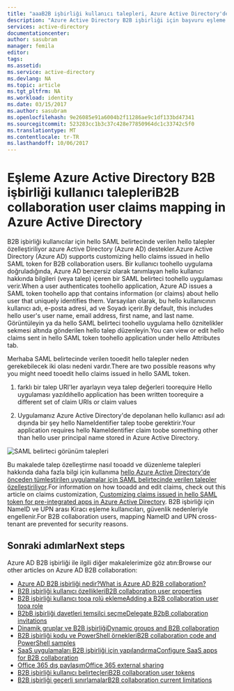```yaml
---
title: "aaaB2B işbirliği kullanıcı talepleri, Azure Active Directory'de eşleme | Microsoft Docs"
description: "Azure Active Directory B2B işbirliği için başvuru eşleme talepleri"
services: active-directory
documentationcenter: 
author: sasubram
manager: femila
editor: 
tags: 
ms.assetid: 
ms.service: active-directory
ms.devlang: NA
ms.topic: article
ms.tgt_pltfrm: NA
ms.workload: identity
ms.date: 03/15/2017
ms.author: sasubram
ms.openlocfilehash: 9e26085e91a6004b2f11286ae9c1df133bd47341
ms.sourcegitcommit: 523283cc1b3c37c428e77850964dc1c33742c5f0
ms.translationtype: MT
ms.contentlocale: tr-TR
ms.lasthandoff: 10/06/2017
---
```

# <a name="b2b-collaboration-user-claims-mapping-in-azure-active-directory"></a><span data-ttu-id="b8770-103">Eşleme Azure Active Directory B2B işbirliği kullanıcı talepleri</span><span class="sxs-lookup"><span data-stu-id="b8770-103">B2B collaboration user claims mapping in Azure Active Directory</span></span>

<span data-ttu-id="b8770-104">B2B işbirliği kullanıcılar için hello SAML belirtecinde verilen hello talepler özelleştiriliyor azure Active Directory (Azure AD) destekler.</span><span class="sxs-lookup"><span data-stu-id="b8770-104">Azure Active Directory (Azure AD) supports customizing hello claims issued in hello SAML token for B2B collaboration users.</span></span> <span data-ttu-id="b8770-105">Bir kullanıcı toohello uygulama doğruladığında, Azure AD benzersiz olarak tanımlayan hello kullanıcı hakkında bilgileri (veya talep) içeren bir SAML belirteci toohello uygulaması verir.</span><span class="sxs-lookup"><span data-stu-id="b8770-105">When a user authenticates toohello application, Azure AD issues a SAML token toohello app that contains information (or claims) about hello user that uniquely identifies them.</span></span> <span data-ttu-id="b8770-106">Varsayılan olarak, bu hello kullanıcının kullanıcı adı, e-posta adresi, ad ve Soyadı içerir.</span><span class="sxs-lookup"><span data-stu-id="b8770-106">By default, this includes hello user's user name, email address, first name, and last name.</span></span> <span data-ttu-id="b8770-107">Görüntüleyin ya da hello SAML belirteci toohello uygulama hello öznitelikler sekmesi altında gönderilen hello talep düzenleyin.</span><span class="sxs-lookup"><span data-stu-id="b8770-107">You can view or edit hello claims sent in hello SAML token toohello application under hello Attributes tab.</span></span>

<span data-ttu-id="b8770-108">Merhaba SAML belirtecinde verilen tooedit hello talepler neden gerekebilecek iki olası nedeni vardır.</span><span class="sxs-lookup"><span data-stu-id="b8770-108">There are two possible reasons why you might need tooedit hello claims issued in hello SAML token.</span></span>

1. <span data-ttu-id="b8770-109">farklı bir talep URI'ler ayarlayın veya talep değerleri toorequire Hello uygulaması yazıldı</span><span class="sxs-lookup"><span data-stu-id="b8770-109">hello application has been written toorequire a different set of claim URIs or claim values</span></span>

2. <span data-ttu-id="b8770-110">Uygulamanız Azure Active Directory'de depolanan hello kullanıcı asıl adı dışında bir şey hello NameIdentifier talep toobe gerektirir.</span><span class="sxs-lookup"><span data-stu-id="b8770-110">Your application requires hello NameIdentifier claim toobe something other than hello user principal name stored in Azure Active Directory.</span></span>

  ![SAML belirteci görünüm talepleri](media/active-directory-b2b-claims-mapping/view-claims-in-saml-token.png)

<span data-ttu-id="b8770-112">Bu makalede talep özelleştirme nasıl tooadd ve düzenleme talepleri hakkında daha fazla bilgi için kullanıma [hello Azure Active Directory'de önceden tümleştirilen uygulamalar için SAML belirtecinde verilen talepler özelleştiriliyor](develop/active-directory-saml-claims-customization.md).</span><span class="sxs-lookup"><span data-stu-id="b8770-112">For information on how tooadd and edit claims, check out this article on claims customization, [Customizing claims issued in hello SAML token for pre-integrated apps in Azure Active Directory](develop/active-directory-saml-claims-customization.md).</span></span> <span data-ttu-id="b8770-113">B2B işbirliği için NameID ve UPN arası Kiracı eşleme kullanıcıları, güvenlik nedenleriyle engellenir.</span><span class="sxs-lookup"><span data-stu-id="b8770-113">For B2B collaboration users, mapping NameID and UPN cross-tenant are prevented for security reasons.</span></span>


## <a name="next-steps"></a><span data-ttu-id="b8770-114">Sonraki adımlar</span><span class="sxs-lookup"><span data-stu-id="b8770-114">Next steps</span></span>

<span data-ttu-id="b8770-115">Azure AD B2B işbirliği ile ilgili diğer makalelerimize göz atın:</span><span class="sxs-lookup"><span data-stu-id="b8770-115">Browse our other articles on Azure AD B2B collaboration:</span></span>

* [<span data-ttu-id="b8770-116">Azure AD B2B işbirliği nedir?</span><span class="sxs-lookup"><span data-stu-id="b8770-116">What is Azure AD B2B collaboration?</span></span>](active-directory-b2b-what-is-azure-ad-b2b.md)
* [<span data-ttu-id="b8770-117">B2B işbirliği kullanıcı özellikleri</span><span class="sxs-lookup"><span data-stu-id="b8770-117">B2B collaboration user properties</span></span>](active-directory-b2b-user-properties.md)
* [<span data-ttu-id="b8770-118">B2B işbirliği kullanıcı tooa rolü ekleme</span><span class="sxs-lookup"><span data-stu-id="b8770-118">Adding a B2B collaboration user tooa role</span></span>](active-directory-b2b-add-guest-to-role.md)
* [<span data-ttu-id="b8770-119">B2bB işbirliği davetleri temsilci seçme</span><span class="sxs-lookup"><span data-stu-id="b8770-119">Delegate B2bB collaboration invitations</span></span>](active-directory-b2b-delegate-invitations.md)
* [<span data-ttu-id="b8770-120">Dinamik gruplar ve B2B işbirliği</span><span class="sxs-lookup"><span data-stu-id="b8770-120">Dynamic groups and B2B collaboration</span></span>](active-directory-b2b-dynamic-groups.md)
* [<span data-ttu-id="b8770-121">B2B işbirliği kodu ve PowerShell örnekleri</span><span class="sxs-lookup"><span data-stu-id="b8770-121">B2B collaboration code and PowerShell samples</span></span>](active-directory-b2b-code-samples.md)
* [<span data-ttu-id="b8770-122">SaaS uygulamaları B2B işbirliği için yapılandırma</span><span class="sxs-lookup"><span data-stu-id="b8770-122">Configure SaaS apps for B2B collaboration</span></span>](active-directory-b2b-configure-saas-apps.md)
* [<span data-ttu-id="b8770-123">Office 365 dış paylaşım</span><span class="sxs-lookup"><span data-stu-id="b8770-123">Office 365 external sharing</span></span>](active-directory-b2b-o365-external-user.md)
* [<span data-ttu-id="b8770-124">B2B işbirliği kullanıcı belirteçleri</span><span class="sxs-lookup"><span data-stu-id="b8770-124">B2B collaboration user tokens</span></span>](active-directory-b2b-user-token.md)
* [<span data-ttu-id="b8770-125">B2B işbirliği geçerli sınırlamalar</span><span class="sxs-lookup"><span data-stu-id="b8770-125">B2B collaboration current limitations</span></span>](active-directory-b2b-current-limitations.md)
